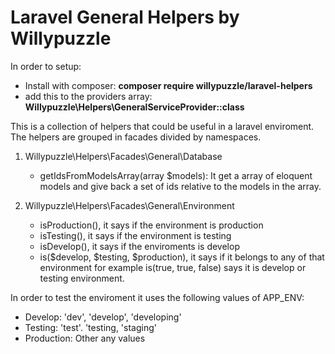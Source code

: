# Laravel General Helpers by Willypuzzle

In order to setup:
 * Install with composer: **composer require willypuzzle/laravel-helpers**
 * add this to the providers array: **Willypuzzle\Helpers\GeneralServiceProvider::class**

This is a collection of helpers that could be useful in a laravel enviroment.
The helpers are grouped in facades divided by namespaces.

1. Willypuzzle\Helpers\Facades\General\Database
   * getIdsFromModelsArray(array $models): It get a array of eloquent models and give back a set of ids relative to the models in the array.
   
2. Willypuzzle\Helpers\Facades\General\Environment
   * isProduction(), it says if the environment is production
   * isTesting(), it says if the environment is testing
   * isDevelop(), it says if the enviroments is develop
   * is($develop, $testing, $production), it says if it belongs to any of that environment for example is(true, true, false) says it is develop or testing environment.
   
 In order to test the enviroment it uses the following values of APP_ENV:
 * Develop: 'dev', 'develop', 'developing'
 * Testing: 'test'. 'testing, 'staging'
 * Production: Other any values